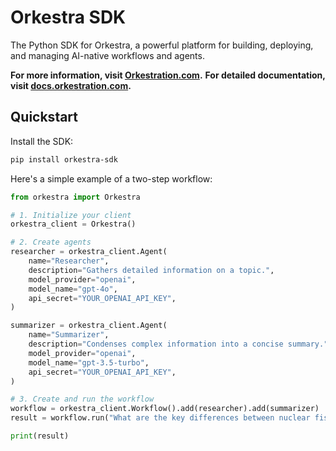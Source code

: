 # Orkestra SDK

The Python SDK for Orkestra, a powerful platform for building, deploying, and managing AI-native workflows and agents.

**For more information, visit [Orkestration.com](https://orkestration.com).**
**For detailed documentation, visit [docs.orkestration.com](https://docs.orkestration.com).**

## Quickstart

Install the SDK:

```bash
pip install orkestra-sdk
```

Here's a simple example of a two-step workflow:

```python
from orkestra import Orkestra

# 1. Initialize your client
orkestra_client = Orkestra()

# 2. Create agents
researcher = orkestra_client.Agent(
    name="Researcher",
    description="Gathers detailed information on a topic.",
    model_provider="openai",
    model_name="gpt-4o",
    api_secret="YOUR_OPENAI_API_KEY",
)

summarizer = orkestra_client.Agent(
    name="Summarizer",
    description="Condenses complex information into a concise summary.",
    model_provider="openai",
    model_name="gpt-3.5-turbo",
    api_secret="YOUR_OPENAI_API_KEY",
)

# 3. Create and run the workflow
workflow = orkestra_client.Workflow().add(researcher).add(summarizer)
result = workflow.run("What are the key differences between nuclear fission and fusion?")

print(result)
```

